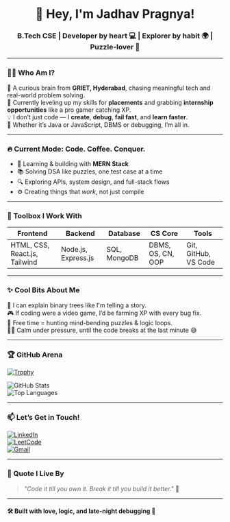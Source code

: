 <h1 align="center">🌸 Hey, I'm Jadhav Pragnya!</h1>
<h3 align="center">B.Tech CSE | Developer by heart 💻 | Explorer by habit 🌍 | Puzzle-lover 🧩</h3>

---

### 👩‍💻 Who Am I?

🧠 A curious brain from **GRIET, Hyderabad**, chasing meaningful tech and real-world problem solving.  
🎯 Currently leveling up my skills for **placements** and grabbing **internship opportunities** like a pro gamer catching XP.  
💡 I don’t just code — I **create**, **debug**, **fail fast**, and **learn faster**.  
💬 Whether it’s Java or JavaScript, DBMS or debugging, I’m all in.

---

### 🔥 Current Mode: Code. Coffee. Conquer.

- 🌱 Learning & building with **MERN Stack**
- 📚 Solving DSA like puzzles, one test case at a time  
- 🔍 Exploring APIs, system design, and full-stack flows  
- ⚙️ Creating things that *work*, not just compile

---

### 🧰 Toolbox I Work With

| Frontend | Backend | Database | CS Core | Tools |
|----------|---------|----------|---------|-------|
| HTML, CSS, React.js, Tailwind | Node.js, Express.js | SQL, MongoDB | DBMS, OS, CN, OOP | Git, GitHub, VS Code |

---

### ✨ Cool Bits About Me

💬 I can explain binary trees like I'm telling a story.  
🎮 If coding were a video game, I’d be farming XP with every bug fix.  
🧩 Free time = hunting mind-bending puzzles & logic loops.  
🧘‍♀️ Calm under pressure, until the code breaks at the last minute 😅

---

### 🏆 GitHub Arena

[![Trophy](https://github-profile-trophy.vercel.app/?username=pragnyajadhav12&theme=tokyonight&margin-w=10)](https://github.com/ryo-ma/github-profile-trophy)

![GitHub Stats](https://github-readme-stats.vercel.app/api?username=pragnyajadhav12&show_icons=true&theme=tokyonight)  
![Top Languages](https://github-readme-stats.vercel.app/api/top-langs/?username=pragnyajadhav12&layout=compact&theme=tokyonight)

---

### 📫 Let’s Get in Touch!

[![LinkedIn](https://img.shields.io/badge/LinkedIn-blue?logo=linkedin&style=for-the-badge)](https://linkedin.com/in/jadhav-pragnya-0827782a4/)  
[![LeetCode](https://img.shields.io/badge/LeetCode-black?logo=leetcode&style=for-the-badge)](https://leetcode.com/u/JadhavPragnya/)  
[![Gmail](https://img.shields.io/badge/Gmail-D14836?logo=gmail&style=for-the-badge)](mailto:jadhavpragnya2005@gmail.com)

---

### 🌟 Quote I Live By

> *"Code it till you own it. Break it till you build it better."* 🚀

---

#### 🛠 Built with love, logic, and late-night debugging 🌙


<!--
**pragnyajadhav12/pragnyajadhav12** is a ✨ _special_ ✨ repository because its `README.md` (this file) appears on your GitHub profile.

Here are some ideas to get you started:

- 🔭 I’m currently working on ...
- 🌱 I’m currently learning ...
- 👯 I’m looking to collaborate on ...
- 🤔 I’m looking for help with ...
- 💬 Ask me about ...
- 📫 How to reach me: ...
- 😄 Pronouns: ...
- ⚡ Fun fact: ...
-->
